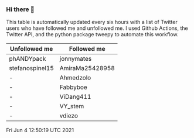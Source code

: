### Hi there 👋

This table is automatically updated every six hours with a list of Twitter users who have followed me and unfollowed me. I used Github Actions, the Twitter API, and the python package tweepy to automate this workflow.

| Unfollowed me |  Followed me |
| --- | --- |
|phANDYpack|jonnymates|
|stefanospinel15|AmiraMa25428958|
|-|Ahmedzolo|
|-|Fabbyboe|
|-|ViDang411|
|-|VY_stem|
|-|vdiezo|
Fri Jun  4 12:50:19 UTC 2021
